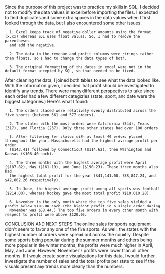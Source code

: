   Since the purpose of this project was to practice my skills in SQL, I decided not to modify the data values in excel before importing the files.
I expected to find duplicates and some extra spaces in the data values when I first looked through the data, but I also encountered some other
issues. 

      1. Excel keeps track of negative dollar amounts using the format (x.xx) whereas SQL uses float values. So, I had to remove the parentheses
      and add the negative.
      
      2. The data in the revenue and profit columns were strings rather than floats, so I had to change the data types of both.

      3. The original formatting of the dates in excel were not in the default format accepted by SQL, so that needed to be fixed.

  After cleaning the data, I joined both tables to see what the data looked like. With the information given, I decided that profit should be
investigated to identify any trends. There were many different perspectives to take since each order had a few different categories (state,
sport, and date were the biggest categories.) Here's what I found:

      1. The orders placed were relatively evenly distributed across the five sports (between 561 and 577 orders).

      2. The states with the most orders were California (344), Texas (317), and Florida (237). Only three other states had over 100 orders.
      
      3. After filtering for states with at least 40 orders placed throughout the year, Massachusetts had the highest average profit per order
      ($143.41) followed by Connecticut ($114.62), then Washington and Kansas ($108.40 each).

      4. The three months with the highest average profit were April ($187.82), May ($161.19), and June ($190.23). These three months also had
      the highest total profit for the year ($41,141.00, $38,847.24, and $42,802.26 respectively).

      5. In June, the highest average profit among all sports was football ($214.00), whereas hockey gave the most total profit ($10,010.28).

      6. November is the only month where the top five sales yielded a profit below $100.00 each (the highest profit in a single order during
      November was $88.44.) The top five orders in every other month with respect to profit were above $120.00.

CONCLUSION AND NEXT STEPS
  The online sales for sports equipment didn't seem to favor any one of the five sports. As well, the states with the highest number of orders
were spread out across the country. Despite some sports being popular during the summer months and others being more popular in the winter months,
the profits were much higher in April, May, and June. However, November's profits were lower than all other months. If I would create some
visualizations for this data, I would further investigate the number of sales and the total profits per state to see if the visuals present any
trends more clearly than the numbers.
